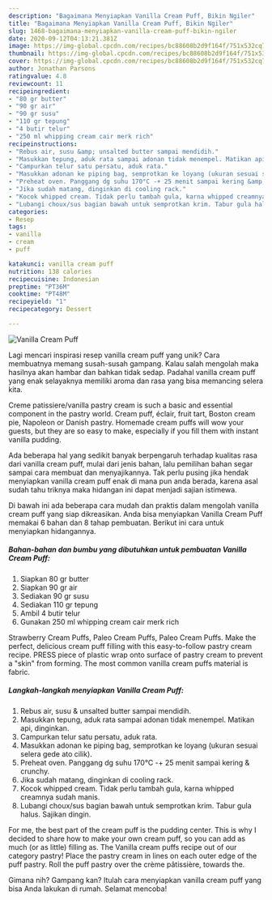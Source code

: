```yaml
---
description: "Bagaimana Menyiapkan Vanilla Cream Puff, Bikin Ngiler"
title: "Bagaimana Menyiapkan Vanilla Cream Puff, Bikin Ngiler"
slug: 1468-bagaimana-menyiapkan-vanilla-cream-puff-bikin-ngiler
date: 2020-09-12T04:13:21.381Z
image: https://img-global.cpcdn.com/recipes/bc88608b2d9f164f/751x532cq70/vanilla-cream-puff-foto-resep-utama.jpg
thumbnail: https://img-global.cpcdn.com/recipes/bc88608b2d9f164f/751x532cq70/vanilla-cream-puff-foto-resep-utama.jpg
cover: https://img-global.cpcdn.com/recipes/bc88608b2d9f164f/751x532cq70/vanilla-cream-puff-foto-resep-utama.jpg
author: Jonathan Parsons
ratingvalue: 4.8
reviewcount: 11
recipeingredient:
- "80 gr butter"
- "90 gr air"
- "90 gr susu"
- "110 gr tepung"
- "4 butir telur"
- "250 ml whipping cream cair merk rich"
recipeinstructions:
- "Rebus air, susu &amp; unsalted butter sampai mendidih."
- "Masukkan tepung, aduk rata sampai adonan tidak menempel. Matikan api, dinginkan."
- "Campurkan telur satu persatu, aduk rata."
- "Masukkan adonan ke piping bag, semprotkan ke loyang (ukuran sesuai selera gede ato cilik)."
- "Preheat oven. Panggang dg suhu 170°C -+ 25 menit sampai kering &amp; crunchy."
- "Jika sudah matang, dinginkan di cooling rack."
- "Kocok whipped cream. Tidak perlu tambah gula, karna whipped creamnya sudah manis."
- "Lubangi choux/sus bagian bawah untuk semprotkan krim. Tabur gula halus. Sajikan dingin."
categories:
- Resep
tags:
- vanilla
- cream
- puff

katakunci: vanilla cream puff 
nutrition: 138 calories
recipecuisine: Indonesian
preptime: "PT36M"
cooktime: "PT48M"
recipeyield: "1"
recipecategory: Dessert

---
```



![Vanilla Cream Puff](https://img-global.cpcdn.com/recipes/bc88608b2d9f164f/751x532cq70/vanilla-cream-puff-foto-resep-utama.jpg)

Lagi mencari inspirasi resep vanilla cream puff yang unik? Cara membuatnya memang susah-susah gampang. Kalau salah mengolah maka hasilnya akan hambar dan bahkan tidak sedap. Padahal vanilla cream puff yang enak selayaknya memiliki aroma dan rasa yang bisa memancing selera kita.

Creme patissiere/vanilla pastry cream is such a basic and essential component in the pastry world. Cream puff, éclair, fruit tart, Boston cream pie, Napoleon or Danish pastry. Homemade cream puffs will wow your guests, but they are so easy to make, especially if you fill them with instant vanilla pudding.

Ada beberapa hal yang sedikit banyak berpengaruh terhadap kualitas rasa dari vanilla cream puff, mulai dari jenis bahan, lalu pemilihan bahan segar sampai cara membuat dan menyajikannya. Tak perlu pusing jika hendak menyiapkan vanilla cream puff enak di mana pun anda berada, karena asal sudah tahu triknya maka hidangan ini dapat menjadi sajian istimewa.


Di bawah ini ada beberapa cara mudah dan praktis dalam mengolah vanilla cream puff yang siap dikreasikan. Anda bisa menyiapkan Vanilla Cream Puff memakai 6 bahan dan 8 tahap pembuatan. Berikut ini cara untuk menyiapkan hidangannya.

<!--inarticleads1-->

##### Bahan-bahan dan bumbu yang dibutuhkan untuk pembuatan Vanilla Cream Puff:

1. Siapkan 80 gr butter
1. Siapkan 90 gr air
1. Sediakan 90 gr susu
1. Sediakan 110 gr tepung
1. Ambil 4 butir telur
1. Gunakan 250 ml whipping cream cair merk rich


Strawberry Cream Puffs, Paleo Cream Puffs, Paleo Cream Puffs. Make the perfect, delicious cream puff filling with this easy-to-follow pastry cream recipe. PRESS piece of plastic wrap onto surface of pastry cream to prevent a &#34;skin&#34; from forming. The most common vanilla cream puffs material is fabric. 

<!--inarticleads2-->

##### Langkah-langkah menyiapkan Vanilla Cream Puff:

1. Rebus air, susu &amp; unsalted butter sampai mendidih.
1. Masukkan tepung, aduk rata sampai adonan tidak menempel. Matikan api, dinginkan.
1. Campurkan telur satu persatu, aduk rata.
1. Masukkan adonan ke piping bag, semprotkan ke loyang (ukuran sesuai selera gede ato cilik).
1. Preheat oven. Panggang dg suhu 170°C -+ 25 menit sampai kering &amp; crunchy.
1. Jika sudah matang, dinginkan di cooling rack.
1. Kocok whipped cream. Tidak perlu tambah gula, karna whipped creamnya sudah manis.
1. Lubangi choux/sus bagian bawah untuk semprotkan krim. Tabur gula halus. Sajikan dingin.


For me, the best part of the cream puff is the pudding center. This is why I decided to share how to make your own cream puff, so you can add as much (or as little) filling as. The Vanilla cream puffs recipe out of our category pastry! Place the pastry cream in lines on each outer edge of the puff pastry. Roll the puff pastry over the crème pâtissière, towards the. 

Gimana nih? Gampang kan? Itulah cara menyiapkan vanilla cream puff yang bisa Anda lakukan di rumah. Selamat mencoba!
